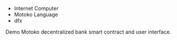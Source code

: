 - Internet Computer
- Motoko Language
- dfx

Demo Motoko decentralized bank smart contract and user interface.
